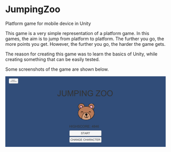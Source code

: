 # JumpingZoo
Platform game for mobile device in Unity

This game is a very simple representation of a platform game.
In this games, the aim is to jump from platform to platform. The further you go, the more points you get. However, the further you go, the harder the game gets.

The reason for creating this game was to learn the basics of Unity, while creating something that can be easily tested.

Some screenshots of the game are shown below.

![alt text](https://github.com/CamilAbraham/JumpingZoo/blob/main/JumpingZoo1.PNG?raw=true)
